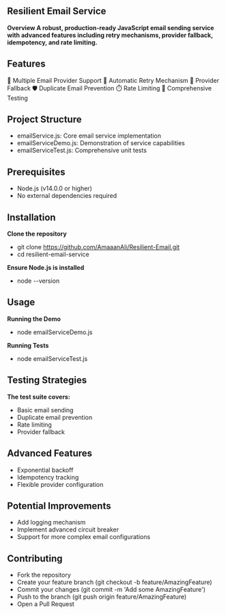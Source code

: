 ## Resilient Email Service

**Overview A robust, production-ready JavaScript email sending service with advanced features including retry mechanisms, provider fallback, idempotency, and rate limiting.**

## Features

🚀 Multiple Email Provider Support
🔁 Automatic Retry Mechanism
🔀 Provider Fallback
🛡️ Duplicate Email Prevention
⏱️ Rate Limiting
🧪 Comprehensive Testing

## Project Structure
  - emailService.js: Core email service implementation
  - emailServiceDemo.js: Demonstration of service capabilities
  - emailServiceTest.js: Comprehensive unit tests

## Prerequisites
  - Node.js (v14.0.0 or higher)
  - No external dependencies required

## Installation

**Clone the repository**
  - git clone https://github.com/AmaaanAli/Resilient-Email.git
  - cd resilient-email-service

**Ensure Node.js is installed**
  - node --version

## Usage

**Running the Demo**
  - node emailServiceDemo.js

**Running Tests**
  - node emailServiceTest.js


## Testing Strategies

**The test suite covers:**
  - Basic email sending
  - Duplicate email prevention
  - Rate limiting
  - Provider fallback

## Advanced Features
  - Exponential backoff
  - Idempotency tracking
  - Flexible provider configuration

## Potential Improvements
  - Add logging mechanism
  - Implement advanced circuit breaker
  - Support for more complex email configurations

## Contributing
  - Fork the repository
  - Create your feature branch (git checkout -b feature/AmazingFeature)
  - Commit your changes (git commit -m 'Add some AmazingFeature')
  - Push to the branch (git push origin feature/AmazingFeature)
  - Open a Pull Request


